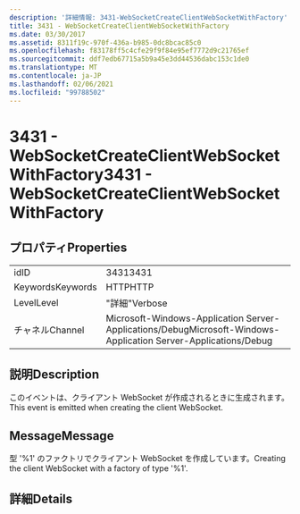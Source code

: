 ```yaml
---
description: '詳細情報: 3431-WebSocketCreateClientWebSocketWithFactory'
title: 3431 - WebSocketCreateClientWebSocketWithFactory
ms.date: 03/30/2017
ms.assetid: 8311f19c-970f-436a-b985-0dc8bcac85c0
ms.openlocfilehash: f83178ff5c4cfe29f9f84e95ef7772d9c21765ef
ms.sourcegitcommit: ddf7edb67715a5b9a45e3dd44536dabc153c1de0
ms.translationtype: MT
ms.contentlocale: ja-JP
ms.lasthandoff: 02/06/2021
ms.locfileid: "99788502"
---
```

# <a name="3431---websocketcreateclientwebsocketwithfactory"></a><span data-ttu-id="51d38-103">3431 - WebSocketCreateClientWebSocketWithFactory</span><span class="sxs-lookup"><span data-stu-id="51d38-103">3431 - WebSocketCreateClientWebSocketWithFactory</span></span>

## <a name="properties"></a><span data-ttu-id="51d38-104">プロパティ</span><span class="sxs-lookup"><span data-stu-id="51d38-104">Properties</span></span>  
  
|||  
|-|-|  
|<span data-ttu-id="51d38-105">id</span><span class="sxs-lookup"><span data-stu-id="51d38-105">ID</span></span>|<span data-ttu-id="51d38-106">3431</span><span class="sxs-lookup"><span data-stu-id="51d38-106">3431</span></span>|  
|<span data-ttu-id="51d38-107">Keywords</span><span class="sxs-lookup"><span data-stu-id="51d38-107">Keywords</span></span>|<span data-ttu-id="51d38-108">HTTP</span><span class="sxs-lookup"><span data-stu-id="51d38-108">HTTP</span></span>|  
|<span data-ttu-id="51d38-109">Level</span><span class="sxs-lookup"><span data-stu-id="51d38-109">Level</span></span>|<span data-ttu-id="51d38-110">"詳細"</span><span class="sxs-lookup"><span data-stu-id="51d38-110">Verbose</span></span>|  
|<span data-ttu-id="51d38-111">チャネル</span><span class="sxs-lookup"><span data-stu-id="51d38-111">Channel</span></span>|<span data-ttu-id="51d38-112">Microsoft-Windows-Application Server-Applications/Debug</span><span class="sxs-lookup"><span data-stu-id="51d38-112">Microsoft-Windows-Application Server-Applications/Debug</span></span>|  
  
## <a name="description"></a><span data-ttu-id="51d38-113">説明</span><span class="sxs-lookup"><span data-stu-id="51d38-113">Description</span></span>  

 <span data-ttu-id="51d38-114">このイベントは、クライアント WebSocket が作成されるときに生成されます。</span><span class="sxs-lookup"><span data-stu-id="51d38-114">This event is emitted when creating the client WebSocket.</span></span>  
  
## <a name="message"></a><span data-ttu-id="51d38-115">Message</span><span class="sxs-lookup"><span data-stu-id="51d38-115">Message</span></span>  

 <span data-ttu-id="51d38-116">型 '%1' のファクトリでクライアント WebSocket を作成しています。</span><span class="sxs-lookup"><span data-stu-id="51d38-116">Creating the client WebSocket with a factory of type '%1'.</span></span>  
  
## <a name="details"></a><span data-ttu-id="51d38-117">詳細</span><span class="sxs-lookup"><span data-stu-id="51d38-117">Details</span></span>
